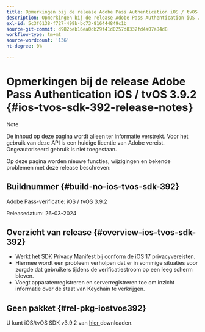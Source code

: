 ```yaml
---
title: Opmerkingen bij de release Adobe Pass Authentication iOS / tvOS 3.9.2
description: Opmerkingen bij de release Adobe Pass Authentication iOS / tvOS 3.9.2
exl-id: 5c3f6138-f727-499b-bc73-816444849c1b
source-git-commit: d982beb16ea0db29f41d0257d8332fd4a07a84d8
workflow-type: tm+mt
source-wordcount: '136'
ht-degree: 0%

---
```


# Opmerkingen bij de release Adobe Pass Authentication iOS / tvOS 3.9.2 {#ios-tvos-sdk-392-release-notes}

>[!NOTE]
>
>De inhoud op deze pagina wordt alleen ter informatie verstrekt. Voor het gebruik van deze API is een huidige licentie van Adobe vereist. Ongeautoriseerd gebruik is niet toegestaan.

Op deze pagina worden nieuwe functies, wijzigingen en bekende problemen met deze release beschreven:

## Buildnummer {#build-no-ios-tvos-sdk-392}

Adobe Pass-verificatie: iOS / tvOS 3.9.2

Releasedatum: 26-03-2024


## Overzicht van release {#overview-ios-tvos-sdk-392}

* Werkt het SDK Privacy Manifest bij conform de iOS 17 privacyvereisten.
* Hiermee wordt een probleem verholpen dat er in sommige situaties voor zorgde dat gebruikers tijdens de verificatiestroom op een leeg scherm bleven.
* Voegt apparatenregistreren en serverregistreren toe om inzicht informatie over de staat van Keychain te verkrijgen.


## Geen pakket {#rel-pkg-iostvos392}

U kunt iOS/tvOS SDK v3.9.2 van [ hier ](https://tve.zendesk.com/hc/en-us/articles/204963209-iOS-tvOS-Native-AccessEnabler-Library) downloaden.
